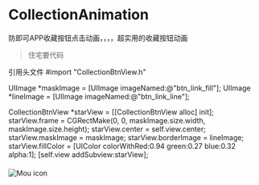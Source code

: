 # CollectionAnimation
防即可APP收藏按钮点击动画，，，，超实用的收藏按钮动画

> 住宅要代码

引用头文件 #import "CollectionBtnView.h"

UIImage *maskImage = [UIImage imageNamed:@"btn_link_fill"];
UIImage *lineImage = [UIImage imageNamed:@"btn_link_line"];
    
CollectionBtnView *starView = [[CollectionBtnView alloc] init];
starView.frame = CGRectMake(0, 0, maskImage.size.width, maskImage.size.height);
starView.center = self.view.center;
starView.maskImage = maskImage;
starView.borderImage = lineImage;
starView.fillColor = [UIColor colorWithRed:0.94 green:0.27 blue:0.32 alpha:1];
[self.view addSubview:starView];

####

![Mou icon](https://github.com/daniulaolu/CollectionAnimation/blob/master/CollectionAnimation/animationinStance.gif)
